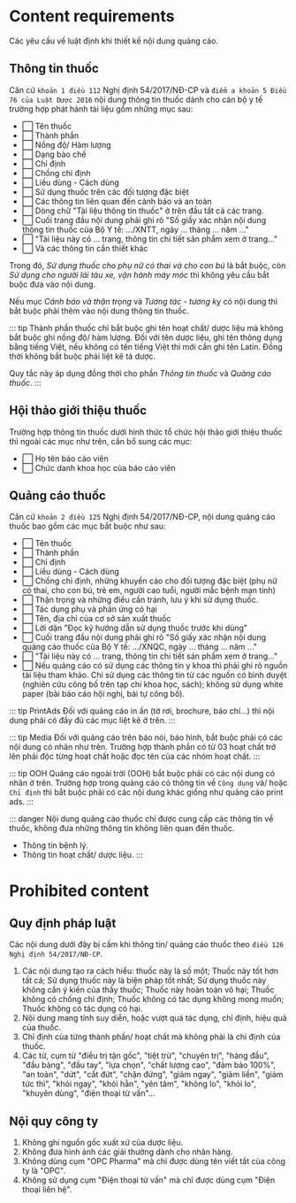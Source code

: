 # Content requirements
Các yêu cầu về luật định khi thiết kế nội dung quảng cáo.

## Thông tin thuốc
Căn cứ `khoản 1 điều 112` Nghị định 54/2017/NĐ-CP và `điểm a khoản 5 Điều 76 của Luật Dược 2016` nội dung thông tin thuốc dành cho cán bộ y tế trường hợp phát hành tài liệu gồm những mục sau:
* :white_large_square: Tên thuốc
* :white_large_square: Thành phần
* :white_large_square: Nồng độ/ Hàm lượng
* :white_large_square: Dạng bào chế
* :white_large_square: Chỉ định
* :white_large_square: Chống chỉ định
* :white_large_square: Liều dùng - Cách dùng
* :white_large_square: Sử dụng thuốc trên các đối tượng đặc biệt
* :white_large_square: Các thông tin liên quan đến cảnh báo và an toàn
* :white_large_square: Dòng chữ "Tài liệu thông tin thuốc" ở trên đầu tất cả các trang.
* :white_large_square: Cuối trang đầu nội dung phải ghi rõ "Số giấy xác nhận nội dung thông tin thuốc của Bộ Y tế: .../XNTT, ngày ... tháng ... năm ..."
* :white_large_square: "Tài liệu này có ... trang, thông tin chi tiết sản phẩm xem ở trang..." <Badge text="khi có nhiều trang" type="warn"/>
* :white_large_square: Và các thông tin cần thiết khác

Trong đó, *Sử dụng thuốc cho phụ nữ có thai và cho con bú* là bắt buộc, còn *Sử dụng cho người lái tàu xe, vận hành máy móc* thì không yêu cầu bắt buộc đưa vào nội dung.

Nếu mục *Cảnh báo và thận trọng* và *Tương tác - tương kỵ* có nội dung thì bắt buộc phải thêm vào nội dung thông tin thuốc.

::: tip
Thành phần thuốc chỉ bắt buộc ghi tên hoạt chất/ dược liệu mà không bắt buộc ghi nồng độ/ hàm lượng. 
Đối với tên dược liệu, ghi tên thông dụng bằng tiếng Việt, nếu không có tên tiếng Việt thì mới cần ghi tên Latin.
Đồng thời không bắt buộc phải liệt kê tá dược.

Quy tắc này áp dụng đồng thời cho phần *Thông tin thuốc* và *Quảng cáo thuốc*.
:::

## Hội thảo giới thiệu thuốc
Trường hợp thông tin thuốc dưới hình thức tổ chức hội thảo giới thiệu thuốc thì ngoài các mục như trên, cần bổ sung các mục:
* :white_large_square: Họ tên báo cáo viên
* :white_large_square: Chức danh khoa học của báo cáo viên

## Quảng cáo thuốc
Căn cứ `khoản 2 điều 125` Nghị định 54/2017/NĐ-CP, nội dung quảng cáo thuốc bao gồm các mục bắt buộc như sau:
* :white_large_square: Tên thuốc <Badge text="Media" type="tip"/> <Badge text="OOH" type="tip"/>
* :white_large_square: Thành phần <Badge text="Media" type="tip"/> <Badge text="OOH" type="tip"/>
* :white_large_square: Chỉ định <Badge text="Media" type="tip"/>
* :white_large_square: Liều dùng - Cách dùng
* :white_large_square: Chống chỉ định, những khuyến cáo cho đối tượng đặc biệt (phụ nữ có thai, cho con bú, trẻ em, người cao tuổi, người mắc bệnh mạn tính) <Badge text="Media" type="tip"/>
* :white_large_square: Thận trọng và những điều cần tránh, lưu ý khi sử dụng thuốc.
* :white_large_square: Tác dụng phụ và phản ứng có hại
* :white_large_square: Tên, địa chỉ của cơ sở sản xuất thuốc <Badge text="Media" type="tip"/> <Badge text="OOH" type="tip"/>
* :white_large_square: Lời dặn "Đọc kỹ hướng dẫn sử dụng thuốc trước khi dùng" <Badge text="Media" type="tip"/> <Badge text="OOH" type="tip"/>
* :white_large_square: Cuối trang đầu nội dung phải ghi rõ "Số giấy xác nhận nội dung quảng cáo thuốc của Bộ Y tế: .../XNQC, ngày ... tháng ... năm ..." <Badge text="OOH" type="tip"/>
* :white_large_square: "Tài liệu này có ... trang, thông tin chi tiết sản phẩm xem ở trang..." <Badge text="khi có nhiều trang" type="warn"/>
* :white_large_square: Nếu quảng cáo có sử dụng các thông tin y khoa thì phải ghi rõ nguồn tài liệu tham khảo. Chỉ sử dụng các thông tin từ các nguồn có bình duyệt (nghiên cứu công bố trên tạp chí khoa học, sách); không sử dụng white paper (bài báo cáo hội nghị, bài tự công bố).

::: tip PrintAds
Đối với quảng cáo in ấn (tờ rơi, brochure, báo chí...) thì nội dung phải có đầy đủ các mục liệt kê ở trên.
:::

::: tip Media
Đối với quảng cáo trên báo nói, báo hình, bắt buộc phải có các nội dung có nhãn <Badge text="Media" type="tip"/> như trên. Trường hợp thành phần có từ 03 hoạt chất trở lên phải độc từng hoạt chất hoặc đọc tên của các nhóm hoạt chất.
:::

::: tip OOH
Quảng cáo ngoài trời (OOH) bắt buộc phải có các nội dung có nhãn <Badge text="OOH" type="tip"/> ở trên. Trường hợp trong quảng cáo có thông tin về `Công dụng` và/ hoặc `Chỉ định` thì bắt buộc phải có các nội dung khác giống như quảng cáo print ads.
:::

::: danger
Nội dung quảng cáo thuốc chỉ được cung cấp các thông tin về thuốc, không đưa những thông tin không liên quan đến thuốc.
* Thông tin bệnh lý.
* Thông tin hoạt chất/ dược liệu.
:::

# Prohibited content
## Quy định pháp luật
Các nội dung dưới đây bị cấm khi thông tin/ quảng cáo thuốc theo `điều 126 Nghị định 54/2017/NĐ-CP`.
1. Các nội dung tạo ra cách hiểu: thuốc này là số một; Thuốc này tốt hơn tất cả; Sử dụng thuốc này là biện pháp tốt nhất; Sử dụng thuốc này không cần ý kiến của thầy thuốc; Thuốc này hoàn toàn vô hại; Thuốc không có chống chỉ định; Thuốc không có tác dụng không mong muốn; Thuốc không có tác dụng có hại.
2. Nội dung mang tính suy diễn, hoặc vượt quá tác dụng, chỉ định, hiệu quả của thuốc.
3. Chỉ định của từng thành phần/ hoạt chất mà không phải là chỉ định của thuốc.
4. Các từ, cụm từ "điều trị tận gốc", "tiệt trừ", "chuyên trị", "hàng đầu", "đầu bảng", "đầu tay", "lựa chọn", "chất lượng cao", "đảm bảo 100%", "an toàn", "dứt", "cắt đứt", "chặn đứng", "giảm ngay", "giảm liền", "giảm tức thì", "khỏi ngay", "khỏi hẳn", "yên tâm", "không lo", "khỏi lo", "khuyên dùng", "điện thoại từ vấn"...
## Nội quy công ty
1. Không ghi nguồn gốc xuất xứ của dược liệu.
2. Không đưa hình ảnh các giải thưởng dành cho nhãn hàng.
3. Không dùng cụm "OPC Pharma" mà chỉ được dùng tên viết tắt của công ty là "OPC".
4. Không sử dụng cụm "Điện thoại từ vấn" mà chỉ được dùng cụm "Điện thoại liên hệ".
